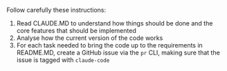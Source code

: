 Follow carefully these instructions:

1) Read CLAUDE.MD to understand how things should be done and the core features that should be implemented
2) Analyse how the current version of the code works
2) For each task needed to bring the code up to the requirements in README.MD, create a GitHub issue via the `pr` CLI, making sure that the issue is tagged with `claude-code`

